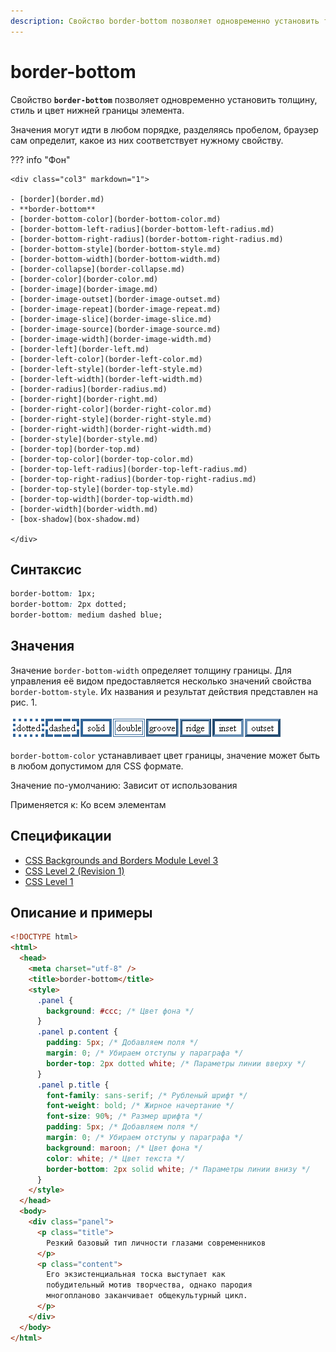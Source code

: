 ```yaml
---
description: Свойство border-bottom позволяет одновременно установить толщину, стиль и цвет нижней границы элемента
---
```


# border-bottom

Свойство **`border-bottom`** позволяет одновременно установить толщину, стиль и цвет нижней границы элемента.

Значения могут идти в любом порядке, разделяясь пробелом, браузер сам определит, какое из них соответствует нужному свойству.

??? info "Фон"

    <div class="col3" markdown="1">

    - [border](border.md)
    - **border-bottom**
    - [border-bottom-color](border-bottom-color.md)
    - [border-bottom-left-radius](border-bottom-left-radius.md)
    - [border-bottom-right-radius](border-bottom-right-radius.md)
    - [border-bottom-style](border-bottom-style.md)
    - [border-bottom-width](border-bottom-width.md)
    - [border-collapse](border-collapse.md)
    - [border-color](border-color.md)
    - [border-image](border-image.md)
    - [border-image-outset](border-image-outset.md)
    - [border-image-repeat](border-image-repeat.md)
    - [border-image-slice](border-image-slice.md)
    - [border-image-source](border-image-source.md)
    - [border-image-width](border-image-width.md)
    - [border-left](border-left.md)
    - [border-left-color](border-left-color.md)
    - [border-left-style](border-left-style.md)
    - [border-left-width](border-left-width.md)
    - [border-radius](border-radius.md)
    - [border-right](border-right.md)
    - [border-right-color](border-right-color.md)
    - [border-right-style](border-right-style.md)
    - [border-right-width](border-right-width.md)
    - [border-style](border-style.md)
    - [border-top](border-top.md)
    - [border-top-color](border-top-color.md)
    - [border-top-left-radius](border-top-left-radius.md)
    - [border-top-right-radius](border-top-right-radius.md)
    - [border-top-style](border-top-style.md)
    - [border-top-width](border-top-width.md)
    - [border-width](border-width.md)
    - [box-shadow](box-shadow.md)

    </div>

## Синтаксис

```css
border-bottom: 1px;
border-bottom: 2px dotted;
border-bottom: medium dashed blue;
```

## Значения

Значение `border-bottom-width` определяет толщину границы. Для управления её видом предоставляется несколько значений свойства `border-bottom-style`. Их названия и результат действия представлен на рис. 1.

![Рис.1. Стили рамок](border_style.png)

`border-bottom-color` устанавливает цвет границы, значение может быть в любом допустимом для CSS формате.

Значение по-умолчанию: Зависит от использования

Применяется к: Ко всем элементам

## Спецификации

- [CSS Backgrounds and Borders Module Level 3](http://dev.w3.org/csswg/css3-background/#border-bottom)
- [CSS Level 2 (Revision 1)](http://www.w3.org/TR/CSS2/box.html#propdef-border-bottom)
- [CSS Level 1](http://www.w3.org/TR/CSS1/#border-bottom)

## Описание и примеры

```html
<!DOCTYPE html>
<html>
  <head>
    <meta charset="utf-8" />
    <title>border-bottom</title>
    <style>
      .panel {
        background: #ccc; /* Цвет фона */
      }
      .panel p.content {
        padding: 5px; /* Добавляем поля */
        margin: 0; /* Убираем отступы у параграфа */
        border-top: 2px dotted white; /* Параметры линии вверху */
      }
      .panel p.title {
        font-family: sans-serif; /* Рубленый шрифт */
        font-weight: bold; /* Жирное начертание */
        font-size: 90%; /* Размер шрифта */
        padding: 5px; /* Добавляем поля */
        margin: 0; /* Убираем отступы у параграфа */
        background: maroon; /* Цвет фона */
        color: white; /* Цвет текста */
        border-bottom: 2px solid white; /* Параметры линии внизу */
      }
    </style>
  </head>
  <body>
    <div class="panel">
      <p class="title">
        Резкий базовый тип личности глазами современников
      </p>
      <p class="content">
        Его экзистенциальная тоска выступает как
        побудительный мотив творчества, однако пародия
        многопланово заканчивает общекультурный цикл.
      </p>
    </div>
  </body>
</html>
```
